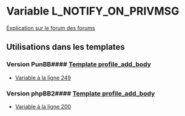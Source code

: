 # Variable L_NOTIFY_ON_PRIVMSG
[Explication sur le forum des forums](http://forum.forumactif.com/t294113-listing-des-variables#L_NOTIFY_ON_PRIVMSG)
## Utilisations dans les templates
### Version PunBB#### [Template profile_add_body](punbb/profile_add_body.md)
* [Variable à la ligne 249](../punbb/profile_add_body.tpl#L249)
### Version phpBB2#### [Template profile_add_body](subsilver/profile_add_body.md)
* [Variable à la ligne 200](../subsilver/profile_add_body.tpl#L200)